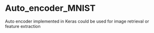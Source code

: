 # Auto_encoder_MNIST
Auto encoder implemented in Keras could be used for image retrieval or feature extraction 
